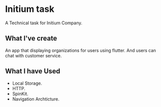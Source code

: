# Initium task

A Technical task for Initium Company.

## What I've create

An app that displaying organizations for users using flutter. And users can chat with customer service.

## What I have Used

- Local Storage.
- HTTP.
- SpinKit.
- Navigation Archticture.

